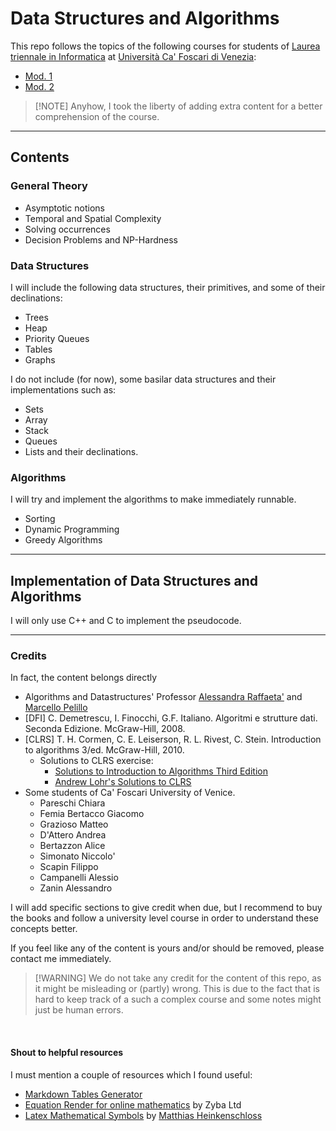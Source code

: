# Data Structures and Algorithms

This repo follows the topics of the following courses for students of [Laurea triennale in Informatica](https://www.unive.it/pag/3/) 
at [Università Ca' Foscari di Venezia](https://www.unive.it/):
* [Mod. 1](https://www.unive.it/data/insegnamento/339889) 
* [Mod. 2](https://www.unive.it/data/insegnamento/339890)

>[!NOTE] Anyhow, I took the liberty of adding extra content for a better comprehension of the course.

---

## Contents

### General Theory
* Asymptotic notions
* Temporal and Spatial Complexity
* Solving occurrences
* Decision Problems and NP-Hardness

### Data Structures
I will include the following data structures, their primitives, and some of their declinations:
* Trees
* Heap
* Priority Queues
* Tables
* Graphs

I do not include (for now), some basilar data structures and their implementations such as:
* Sets
* Array
* Stack
* Queues
* Lists and their declinations.

### Algorithms
I will try and implement the algorithms to make immediately runnable.
* Sorting
* Dynamic Programming
* Greedy Algorithms

---

## Implementation of Data Structures and Algorithms

I will only use C++ and C to implement the pseudocode.

---

### Credits

In fact, the content belongs directly 
* Algorithms and Datastructures' Professor [Alessandra Raffaeta'](https://www.unive.it/data/persone/5591966) and [Marcello Pelillo](https://www.unive.it/data/persone/5592849)
* [DFI] C. Demetrescu, I. Finocchi, G.F. Italiano. Algoritmi e strutture dati. Seconda Edizione. McGraw-Hill, 2008.
* [CLRS] T. H. Cormen, C. E. Leiserson, R. L. Rivest, C. Stein. Introduction to algorithms 3/ed. McGraw-Hill, 2010.
  * Solutions to CLRS exercise:
    * [Solutions to Introduction to Algorithms Third Edition](https://walkccc.me/CLRS/)
    * [Andrew Lohr's Solutions to CLRS](https://sites.math.rutgers.edu/~ajl213/CLRS/CLRS.html)
* Some students of Ca' Foscari University of Venice.
  * Pareschi Chiara
  * Femia Bertacco Giacomo
  * Grazioso Matteo
  * D'Attero Andrea
  * Bertazzon Alice
  * Simonato Niccolo'
  * Scapin Filippo
  * Campanelli Alessio
  * Zanin Alessandro

I will add specific sections to give credit when due, but I recommend to buy the books and follow a university level course
in order to understand these concepts better.

If you feel like any of the content is yours and/or should be removed, please contact me immediately.

>[!WARNING] We do not take any credit for the content of this repo, as it might be misleading or (partly) wrong. 
> This is due to the fact that is hard to keep track of a such a complex course and some notes might just be human errors.

<br>

#### Shout to helpful resources
I must mention a couple of resources which I found useful:
* [Markdown Tables Generator](https://www.tablesgenerator.com/) 
* [Equation Render for online mathematics](https://latex.codecogs.com/) by Zyba Ltd
* [Latex Mathematical Symbols](https://www.cmor-faculty.rice.edu/~heinken/latex/symbols.pdf) 
by [Matthias Heinkenschloss](https://www.cmor-faculty.rice.edu/~heinken/)
